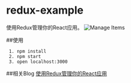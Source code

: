 # redux-example

 使用Redux管理你的React应用。
 ![Manage Items](http://matthew-sun.github.io/images/manage-items.gif)
 
##使用
```
 1. npm install
 2. npm start
 3. open localhost:3000
```

##相关Blog
[使用Redux管理你的React应用](https://github.com/matthew-sun/blog/issues/18)
